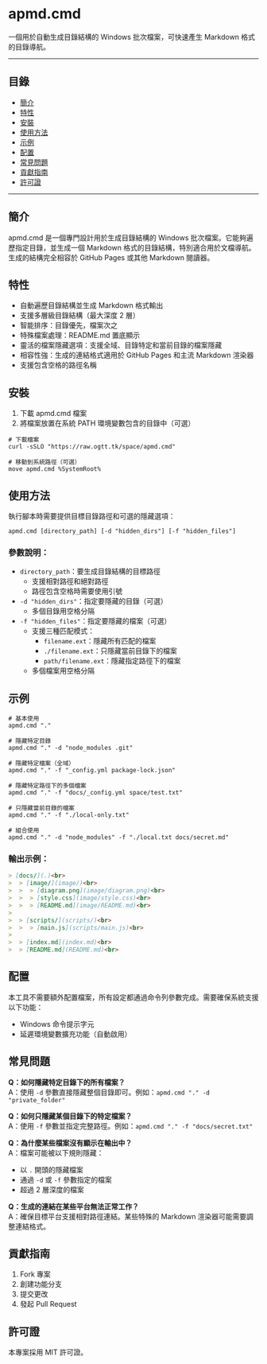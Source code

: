 # apmd.cmd
一個用於自動生成目錄結構的 Windows 批次檔案，可快速產生 Markdown 格式的目錄導航。

---

## 目錄
- [簡介](#簡介)
- [特性](#特性)
- [安裝](#安裝)
- [使用方法](#使用方法)
- [示例](#示例)
- [配置](#配置)
- [常見問題](#常見問題)
- [貢獻指南](#貢獻指南)
- [許可證](#許可證)

---

## 簡介
apmd.cmd 是一個專門設計用於生成目錄結構的 Windows 批次檔案。它能夠遍歷指定目錄，並生成一個 Markdown 格式的目錄結構，特別適合用於文檔導航。生成的結構完全相容於 GitHub Pages 或其他 Markdown 閱讀器。

## 特性
- 自動遍歷目錄結構並生成 Markdown 格式輸出
- 支援多層級目錄結構（最大深度 2 層）
- 智能排序：目錄優先，檔案次之
- 特殊檔案處理：README.md 置底顯示
- 靈活的檔案隱藏選項：支援全域、目錄特定和當前目錄的檔案隱藏
- 相容性強：生成的連結格式適用於 GitHub Pages 和主流 Markdown 渲染器
- 支援包含空格的路徑名稱

## 安裝
1. 下載 apmd.cmd 檔案
2. 將檔案放置在系統 PATH 環境變數包含的目錄中（可選）
```batch
# 下載檔案
curl -sSLO "https://raw.ogtt.tk/space/apmd.cmd"

# 移動到系統路徑（可選）
move apmd.cmd %SystemRoot%
```

## 使用方法
執行腳本時需要提供目標目錄路徑和可選的隱藏選項：

```batch
apmd.cmd [directory_path] [-d "hidden_dirs"] [-f "hidden_files"]
```

### 參數說明：
- `directory_path`：要生成目錄結構的目標路徑
  - 支援相對路徑和絕對路徑
  - 路徑包含空格時需要使用引號
- `-d "hidden_dirs"`：指定要隱藏的目錄（可選）
  - 多個目錄用空格分隔
- `-f "hidden_files"`：指定要隱藏的檔案（可選）
  - 支援三種匹配模式：
    - `filename.ext`：隱藏所有匹配的檔案
    - `./filename.ext`：只隱藏當前目錄下的檔案
    - `path/filename.ext`：隱藏指定路徑下的檔案
  - 多個檔案用空格分隔

## 示例

```batch
# 基本使用
apmd.cmd "."

# 隱藏特定目錄
apmd.cmd "." -d "node_modules .git"

# 隱藏特定檔案（全域）
apmd.cmd "." -f "_config.yml package-lock.json"

# 隱藏特定路徑下的多個檔案
apmd.cmd "." -f "docs/_config.yml space/test.txt"

# 只隱藏當前目錄的檔案
apmd.cmd "." -f "./local-only.txt"

# 組合使用
apmd.cmd "." -d "node_modules" -f "./local.txt docs/secret.md"
```

### 輸出示例：
```markdown
> [docs/](.)<br>
>  > [image/](image/)<br>
>  >  > [diagram.png](image/diagram.png)<br>
>  >  > [style.css](image/style.css)<br>
>  >  > [README.md](image/README.md)<br>
>
>  > [scripts/](scripts/)<br>
>  >  > [main.js](scripts/main.js)<br>
>
>  > [index.md](index.md)<br>
>  > [README.md](README.md)<br>
```

## 配置
本工具不需要額外配置檔案，所有設定都通過命令列參數完成。需要確保系統支援以下功能：

- Windows 命令提示字元
- 延遲環境變數擴充功能（自動啟用）

## 常見問題

**Q：如何隱藏特定目錄下的所有檔案？**<br>
A：使用 `-d` 參數直接隱藏整個目錄即可。例如：`apmd.cmd "." -d "private_folder"`

**Q：如何只隱藏某個目錄下的特定檔案？**<br>
A：使用 `-f` 參數並指定完整路徑。例如：`apmd.cmd "." -f "docs/secret.txt"`

**Q：為什麼某些檔案沒有顯示在輸出中？**<br>
A：檔案可能被以下規則隱藏：
- 以 `.` 開頭的隱藏檔案
- 通過 `-d` 或 `-f` 參數指定的檔案
- 超過 2 層深度的檔案

**Q：生成的連結在某些平台無法正常工作？**<br>
A：確保目標平台支援相對路徑連結。某些特殊的 Markdown 渲染器可能需要調整連結格式。

## 貢獻指南
1. Fork 專案
2. 創建功能分支
3. 提交更改
4. 發起 Pull Request

## 許可證
本專案採用 MIT 許可證。
